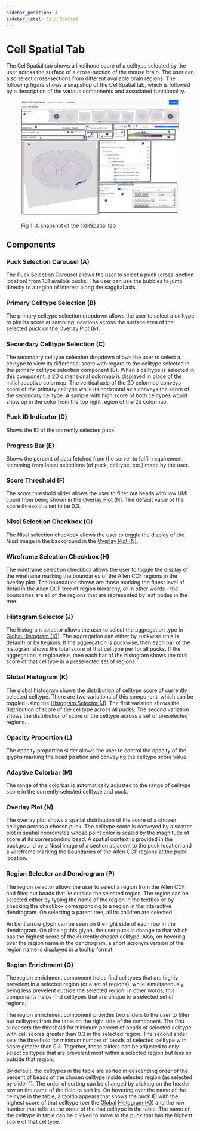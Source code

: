 ```yaml
---
sidebar_position: 3
sidebar_label: Cell Spatial
---
```


# Cell Spatial Tab

The CellSpatial tab shows a likelihood score of a celltype selected by the user
across the surface of a cross-section of the mouse brain. The user can also
select cross-sections from different available brain regions. The following
figure shows a snapshop of the CellSpatial tab, which is followed by a
description of the various components and associated functionality.

<figure>

![CellSpatial](../assets/cellspatial.png)

<figcaption>Fig 1: A snapshot of the CellSpatial tab</figcaption>
</figure>

## Components

### Puck Selection Carousel (A)

The Puck Selection Carousel allows the user to select a puck (cross-section
location) from 101 availble pucks. The user can use the bubbles to jump
directly to a region of interest along the saggital axis.

### Primary Celltype Selection (B)

The primary celltype selection dropdown allows the user to select a celltype to
plot its score at sampling locations across the surface area of the selected puck on
the [Overlay Plot (N)](#overlay-plot-n).

### Secondary Celltype Selection (C)

The secondary celltype selection dropdown allows the user to select a celltype to view
its differential score with regard to the celltype selected in the primary
celltype selection component (B). When a celltype is selected in this component, a 2D
dimensional colormap is displayed in place of the initial adaptive colormap.
The vertical axis of the 2D colormap conveys score of the primary celltype
while its horizontal axis conveys the score of the secondary celltype. A
sample with high score of both celltypes would show up in the color from the
top right region of the 2d colormap.

### Puck ID Indicator (D)

Shows the ID of the currently selected puck.

### Progress Bar (E)

Shows the percent of data fetched from the server to fulfill requirement
stemming from latest selections (of puck, celltype, etc.) made by the
user.

### Score Threshold (F)

The score threshold slider allows the user to filter out beads with low UMI
count from being shown in the [Overlay Plot (N)](#overlay-plot-n). The default
value of the score thresold is set to be 0.3.

### Nissl Selection Checkbox (G)

The Nissl selection checkbox allows the user to toggle the display of the Nissl
image in the background in the [Overlay Plot (N)](#overlay-plot-n).

### Wireframe Selection Checkbox (H)

The wireframe selection checkbox allows the user to toggle the display of the
wireframe marking the boundaries of the Allen CCF regions in the overlay plot.
The boundaries shown are those marking the finest level of detail in the Allen
CCF tree of region hierarchy, or in other words - the boundaries are all of the
regions that are represented by leaf nodes in the tree.

### Histogram Selector (J)

The histogram selector allows the user to select the aggregation type in
[Global Histogram (K)](#global-histogram-k)). The aggregation can either by
`P`uckwise (this is default) or by `R`egions. If the aggregation is puckwise,
then each bar of the histogram shows the total score of that celltype per for
all pucks. If the aggregation is regionwise, then each bar of the histogram
shows the total score of that celltype in a preselected set of regions.

### Global Histogram (K)

The global histogram shows the distribution of celltype score of currently
selected celltype. There are two variations of this component, which can be
toggled using the [Histogram Selector (J)](#histogram-selector-j). The first
variation shows the distribution of score of the celltype across all pucks. The
second variation shows the distribution of score of the celltype across a set
of preselected regions. 

### Opacity Proportion (L)

The opacity proportion slider allows the user to control the opacity of the
glyphs marking the bead position and conveying the celltype score value.

### Adaptive Colorbar (M)

The range of the colorbar is automatically adjusted to the range of celltype
score in the currently selected celltype and puck.

### Overlay Plot (N)

The overlay plot shows a spatial distribution of the score of a chosen
celltype across a chosen puck. The celltype score is conveyed by a scatter plot in
spatial coordinates whose point color is scaled by the magnitude of score
at its corresponding bead. A spatial context is provided in the background by a
Nissl image of a section adjacent to the puck location and a wireframe marking
the boundaries of the Allen CCF regions at the puck location.

### Region Selector and Dendrogram (P)

The region selector allows the user to select a region from the Allen CCF and
filter out beads that lie outside the selected region. The region can be
selected either by typing the name of the region in the textbox or by checking
the checkbox corresponding to a region in the interactive dendrogram. On
selecting a parent tree, all its children are selected. 

An bent arrow glyph can be seen on the right side of each row in the
dendrogram. On clicking this glyph,  the user puck is change to that which has
the highest score of the currently chosen celltype. Also, on hovering over the
region name in the dendrogram, a short acronym version of the region name is
displayed in a tooltip format.

### Region Enrichment (Q)

The region enrichment component helps find celltypes that are highly
prevelent in a selected region (or a set of regions), while simultaneously,
being less prevelent outside the selected region. In other words, this
components helps find celltypes that are unique to a selected set of regions.

The region enrichment component provides two sliders to the user to filter out
celltypes from the table on the right side of the component. The first slider
sets the threshold for minimum percent of beads of selected celltype with cell
scores greater than 0.3 in the selected region. The second slider sets the
threshold for mininum number of beads of selected celltype with score greater
than 0.3. Together, these sliders can be adjusted to only select celltypes that
are prevelent most within a selected region but less so outside that region.

By default, the celltypes in the table are sorted in descending order of the
percent of beads of the chosen celltype inside selected region (as selected by
slider 1). The order of sorting can be changed by clicking on the header row on
the name of the field to sort by.  On hovering over the name of the celltype in
the table, a tooltip appears that shows the puck ID with the highest score of
that celltype (per the [Global Histogram (K)](#global-histogram-k)) and the row
number that tells us the order of the that celltype in the table. The name of
the celltype in table can be clicked to move to the puck that has the highest
score of that celltype.




